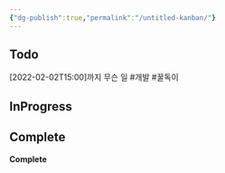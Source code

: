 ```yaml
---
{"dg-publish":true,"permalink":"/untitled-kanban/"}
---
```



## Todo

[2022-02-02T15:00]까지 무슨 일 #개발 #꿀독이 


## InProgress



## Complete

**Complete**




